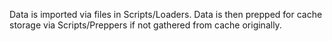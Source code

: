 Data is imported via files in Scripts/Loaders.
Data is then prepped for cache storage via Scripts/Preppers if not gathered from cache originally.
